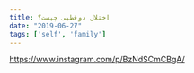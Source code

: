 ```yaml
---
title: اختلال دوقطبی چیست؟
date: "2019-06-27"
tags: ['self', 'family']
---
```


https://www.instagram.com/p/BzNdSCmCBgA/